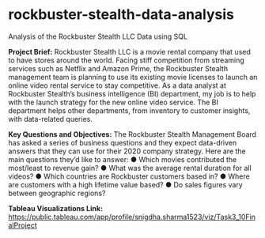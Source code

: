 # rockbuster-stealth-data-analysis
Analysis of the Rockbuster Stealth LLC Data using SQL



**Project Brief:**
Rockbuster Stealth LLC is a movie rental company that used to have stores around the world. Facing stiff competition from streaming services such as Netflix and Amazon Prime, the Rockbuster Stealth management team is planning to use its existing movie licenses to launch an online video rental service to stay competitive.
As a data analyst at Rockbuster Stealth’s business intelligence (BI) department, my job is to help with the launch strategy for the new online video service. The BI department helps other departments, from inventory to customer insights, with data-related queries. 


**Key Questions and Objectives:**
The Rockbuster Stealth Management Board has asked a series of business questions and they expect data-driven answers that they can use for their 2020 company strategy. Here are the main questions they’d like to answer:
● Which movies contributed the most/least to revenue gain?
● What was the average rental duration for all videos?
● Which countries are Rockbuster customers based in?
● Where are customers with a high lifetime value based?
● Do sales figures vary between geographic regions?


**Tableau Visualizations Link:**
https://public.tableau.com/app/profile/snigdha.sharma1523/viz/Task3_10FinalProject
